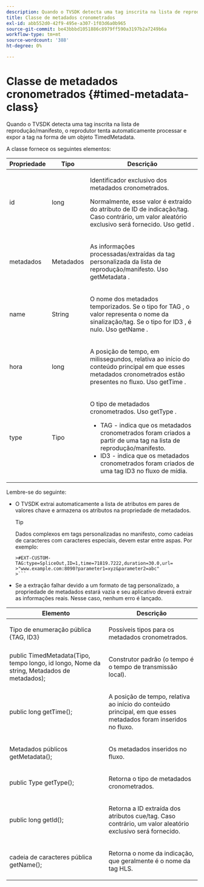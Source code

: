 ```yaml
---
description: Quando o TVSDK detecta uma tag inscrita na lista de reprodução/manifesto, o reprodutor tenta automaticamente processar e expor a tag na forma de um objeto TimedMetadata.
title: Classe de metadados cronometrados
exl-id: abb552d0-42f9-495e-a307-1f03d6a0b965
source-git-commit: be43bbbd1051886c8979ff590a3197b2a7249b6a
workflow-type: tm+mt
source-wordcount: '388'
ht-degree: 0%

---
```


# Classe de metadados cronometrados {#timed-metadata-class}

Quando o TVSDK detecta uma tag inscrita na lista de reprodução/manifesto, o reprodutor tenta automaticamente processar e expor a tag na forma de um objeto TimedMetadata.

A classe fornece os seguintes elementos:

<table id="table_FFC56AC5B1E04DA99C9309C0223ABA90"> 
 <thead> 
  <tr> 
   <th colname="col1" class="entry"><b> Propriedade </b></th> 
   <th colname="col02" class="entry"> <b> Tipo </b></th> 
   <th colname="col2" class="entry"> <b> Descrição </b> </th> 
  </tr> 
 </thead>
 <tbody> 
  <tr> 
   <td colname="col1"> <span class="codeph"> id </span> </td> 
   <td colname="col02"> long </td> 
   <td colname="col2"> <p>Identificador exclusivo dos metadados cronometrados. </p> <p>Normalmente, esse valor é extraído do atributo de ID de indicação/tag. Caso contrário, um valor aleatório exclusivo será fornecido. Uso <span class="codeph"> getId </span>. </p> </td> 
  </tr> 
  <tr> 
   <td colname="col1"> <span class="codeph"> metadados </span> </td> 
   <td colname="col02"> Metadados </td> 
   <td colname="col2"> <p>As informações processadas/extraídas da tag personalizada da lista de reprodução/manifesto. Uso <span class="codeph"> getMetadata </span>. </p> </td> 
  </tr> 
  <tr> 
   <td colname="col1"> <span class="codeph"> name </span> </td> 
   <td colname="col02"> String </td> 
   <td colname="col2"> <p>O nome dos metadados temporizados. Se o tipo for <span class="codeph"> TAG </span>, o valor representa o nome da sinalização/tag. Se o tipo for <span class="codeph"> ID3 </span>, é nulo. Uso <span class="codeph"> getName </span>. </p> </td> 
  </tr> 
  <tr> 
   <td colname="col1"> <span class="codeph"> hora </span> </td> 
   <td colname="col02"> long </td> 
   <td colname="col2"> <p>A posição de tempo, em milissegundos, relativa ao início do conteúdo principal em que esses metadados cronometrados estão presentes no fluxo. Uso <span class="codeph"> getTime </span>. </p> </td> 
  </tr> 
  <tr> 
   <td colname="col1"> <span class="codeph"> type </span> </td> 
   <td colname="col02"> Tipo </td> 
   <td colname="col2"> <p>O tipo de metadados cronometrados. Uso <span class="codeph"> getType </span>. 
     <ul id="ul_70FBFB33E9F846D8B38592560CCE9560"> 
      <li id="li_739D30561BFB4D9B97DF212E4880BA2C">TAG - indica que os metadados cronometrados foram criados a partir de uma tag na lista de reprodução/manifesto. </li> 
      <li id="li_E785E1DEF1CC4D9DBE7764E5D05EFAFC">ID3 - indica que os metadados cronometrados foram criados de uma tag ID3 no fluxo de mídia. </li> 
     </ul> </p> </td> 
  </tr> 
 </tbody> 
</table>

<!--<a id="section_737CC47997F74F80A3C5C6171ADE120E"></a>-->

Lembre-se do seguinte:

* O TVSDK extrai automaticamente a lista de atributos em pares de valores chave e armazena os atributos na propriedade de metadados.

   >[!TIP]
   >
   >Dados complexos em tags personalizadas no manifesto, como cadeias de caracteres com caracteres especiais, devem estar entre aspas. Por exemplo:
   >
   >
   ```
   >#EXT-CUSTOM-TAG:type=SpliceOut,ID=1,time=71819.7222,duration=30.0,url= 
   >"www.example.com:8090?parameter1=xyz&parameter2=abc"
   >```

* Se a extração falhar devido a um formato de tag personalizado, a propriedade de metadados estará vazia e seu aplicativo deverá extrair as informações reais. Nesse caso, nenhum erro é lançado.

<table id="table_1BAE98BF23F641A3A5709EBE37B327F6"> 
 <thead> 
  <tr> 
   <th colname="col1" class="entry"> <b>Elemento </b></th> 
   <th colname="col2" class="entry"> <b>Descrição</b></th> 
  </tr> 
 </thead>
 <tbody> 
  <tr> 
   <td colname="col1"> <span class="codeph"> Tipo de enumeração pública {TAG, ID3} </span> </td> 
   <td colname="col2"> <p>Possíveis tipos para os metadados cronometrados. </p> </td> 
  </tr> 
  <tr> 
   <td colname="col1"> <span class="codeph"> public TimedMetadata(Tipo, tempo longo, id longo, Nome da string, Metadados de metadados); </span> </td> 
   <td colname="col2"> <p>Construtor padrão (o tempo é o tempo de transmissão local). </p> </td> 
  </tr> 
  <tr> 
   <td colname="col1"> <span class="codeph"> public long getTime(); </span> </td> 
   <td colname="col2"> <p>A posição de tempo, relativa ao início do conteúdo principal, em que esses metadados foram inseridos no fluxo. </p> </td> 
  </tr> 
  <tr> 
   <td colname="col1"> <span class="codeph"> Metadados públicos getMetadata(); </span> </td> 
   <td colname="col2"> <p>Os metadados inseridos no fluxo. </p> </td> 
  </tr> 
  <tr> 
   <td colname="col1"> <span class="codeph"> public Type getType(); </span> </td> 
   <td colname="col2"> <p>Retorna o tipo de metadados cronometrados. </p> </td> 
  </tr> 
  <tr> 
   <td colname="col1"> <span class="codeph"> public long getId(); </span> </td> 
   <td colname="col2"> <p>Retorna a ID extraída dos atributos cue/tag. Caso contrário, um valor aleatório exclusivo será fornecido. </p> </td> 
  </tr> 
  <tr> 
   <td colname="col1"> <span class="codeph"> cadeia de caracteres pública getName(); </span> </td> 
   <td colname="col2"> <p>Retorna o nome da indicação, que geralmente é o nome da tag HLS. </p> </td> 
  </tr> 
 </tbody> 
</table>
